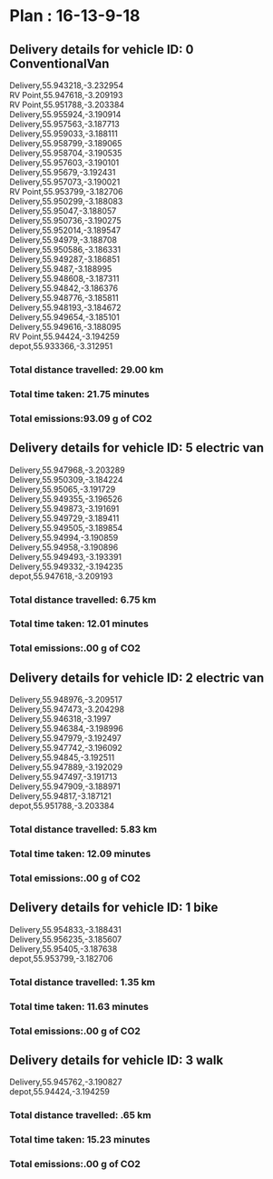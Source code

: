 # Plan : 16-13-9-18
## Delivery details for vehicle ID: 0 ConventionalVan 
Delivery,55.943218,-3.232954<br>RV Point,55.947618,-3.209193<br>RV Point,55.951788,-3.203384<br>Delivery,55.955924,-3.190914<br>Delivery,55.957563,-3.187713<br>Delivery,55.959033,-3.188111<br>Delivery,55.958799,-3.189065<br>Delivery,55.958704,-3.190535<br>Delivery,55.957603,-3.190101<br>Delivery,55.95679,-3.192431<br>Delivery,55.957073,-3.190021<br>RV Point,55.953799,-3.182706<br>Delivery,55.950299,-3.188083<br>Delivery,55.95047,-3.188057<br>Delivery,55.950736,-3.190275<br>Delivery,55.952014,-3.189547<br>Delivery,55.94979,-3.188708<br>Delivery,55.950586,-3.186331<br>Delivery,55.949287,-3.186851<br>Delivery,55.9487,-3.188995<br>Delivery,55.948608,-3.187311<br>Delivery,55.94842,-3.186376<br>Delivery,55.948776,-3.185811<br>Delivery,55.948193,-3.184672<br>Delivery,55.949654,-3.185101<br>Delivery,55.949616,-3.188095<br>RV Point,55.94424,-3.194259<br>depot,55.933366,-3.312951<br>
### Total distance travelled: 29.00 km 
### Total time taken: 21.75 minutes 
### Total emissions:93.09 g of CO2
## Delivery details for vehicle ID: 5 electric van 
Delivery,55.947968,-3.203289<br>Delivery,55.950309,-3.184224<br>Delivery,55.95065,-3.191729<br>Delivery,55.949355,-3.196526<br>Delivery,55.949873,-3.191691<br>Delivery,55.949729,-3.189411<br>Delivery,55.949505,-3.189854<br>Delivery,55.94994,-3.190859<br>Delivery,55.94958,-3.190896<br>Delivery,55.949493,-3.193391<br>Delivery,55.949332,-3.194235<br>depot,55.947618,-3.209193<br>
### Total distance travelled: 6.75 km 
### Total time taken: 12.01 minutes 
### Total emissions:.00 g of CO2
## Delivery details for vehicle ID: 2 electric van 
Delivery,55.948976,-3.209517<br>Delivery,55.947473,-3.204298<br>Delivery,55.946318,-3.1997<br>Delivery,55.946384,-3.198996<br>Delivery,55.947979,-3.192497<br>Delivery,55.947742,-3.196092<br>Delivery,55.94845,-3.192511<br>Delivery,55.947889,-3.192029<br>Delivery,55.947497,-3.191713<br>Delivery,55.947909,-3.188971<br>Delivery,55.94817,-3.187121<br>depot,55.951788,-3.203384<br>
### Total distance travelled: 5.83 km 
### Total time taken: 12.09 minutes 
### Total emissions:.00 g of CO2
## Delivery details for vehicle ID: 1 bike 
Delivery,55.954833,-3.188431<br>Delivery,55.956235,-3.185607<br>Delivery,55.95405,-3.187638<br>depot,55.953799,-3.182706<br>
### Total distance travelled: 1.35 km 
### Total time taken: 11.63 minutes 
### Total emissions:.00 g of CO2
## Delivery details for vehicle ID: 3 walk 
Delivery,55.945762,-3.190827<br>depot,55.94424,-3.194259<br>
### Total distance travelled: .65 km 
### Total time taken: 15.23 minutes 
### Total emissions:.00 g of CO2
